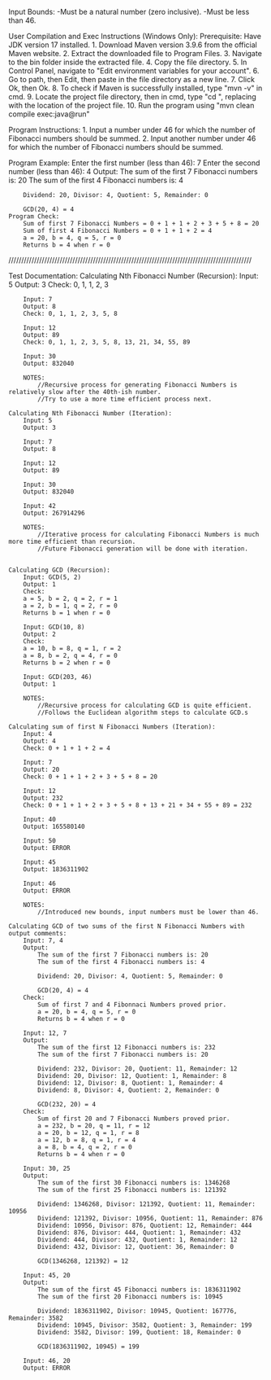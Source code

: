 Input Bounds:
    -Must be a natural number (zero inclusive).
    -Must be less than 46.

User Compilation and Exec Instructions (Windows Only):
    Prerequisite: Have JDK version 17 installed.
    1. Download Maven version 3.9.6 from the official Maven website.
    2. Extract the downloaded file to Program Files.
    3. Navigate to the bin folder inside the extracted file.
    4. Copy the file directory.
    5. In Control Panel, navigate to "Edit environment variables for your account".
    6. Go to path, then Edit, then paste in the file directory as a new line.
    7. Click Ok, then Ok.
    8. To check if Maven is successfully installed, type "mvn -v" in cmd.
    9. Locate the project file directory, then in cmd, type "cd <directory>", replacing <directory> with the location of the project file.
    10. Run the program using "mvn clean compile exec:java@run"

Program Instructions:
    1. Input a number under 46 for which the number of Fibonacci numbers should be summed.
    2. Input another number under 46 for which the number of Fibonacci numbers should be summed.

Program Example:
    Enter the first number (less than 46): 7
    Enter the second number (less than 46): 4
    Output:
        The sum of the first 7 Fibonacci numbers is: 20
        The sum of the first 4 Fibonacci numbers is: 4

        Dividend: 20, Divisor: 4, Quotient: 5, Remainder: 0

        GCD(20, 4) = 4
    Program Check:
        Sum of first 7 Fibonacci Numbers = 0 + 1 + 1 + 2 + 3 + 5 + 8 = 20
        Sum of first 4 Fibonacci Numbers = 0 + 1 + 1 + 2 = 4
        a = 20, b = 4, q = 5, r = 0
        Returns b = 4 when r = 0

///////////////////////////////////////////////////////////////////////////////////////////////

Test Documentation:
    Calculating Nth Fibonacci Number (Recursion):
        Input: 5
        Output: 3
        Check: 0, 1, 1, 2, 3

        Input: 7
        Output: 8
        Check: 0, 1, 1, 2, 3, 5, 8

        Input: 12
        Output: 89
        Check: 0, 1, 1, 2, 3, 5, 8, 13, 21, 34, 55, 89

        Input: 30
        Output: 832040

        NOTES:
            //Recursive process for generating Fibonacci Numbers is relatively slow after the 40th-ish number.
            //Try to use a more time efficient process next.

    Calculating Nth Fibonacci Number (Iteration):
        Input: 5
        Output: 3
    
        Input: 7
        Output: 8
        
        Input: 12
        Output: 89

        Input: 30
        Output: 832040

        Input: 42
        Output: 267914296

        NOTES:
            //Iterative process for calculating Fibonacci Numbers is much more time efficient than recursion.
            //Future Fibonacci generation will be done with iteration.


    Calculating GCD (Recursion):
        Input: GCD(5, 2)
        Output: 1
        Check:
        a = 5, b = 2, q = 2, r = 1
        a = 2, b = 1, q = 2, r = 0
        Returns b = 1 when r = 0

        Input: GCD(10, 8)
        Output: 2
        Check:
        a = 10, b = 8, q = 1, r = 2
        a = 8, b = 2, q = 4, r = 0
        Returns b = 2 when r = 0

        Input: GCD(203, 46)
        Output: 1

        NOTES:
            //Recursive process for calculating GCD is quite efficient.
            //Follows the Euclidean algorithm steps to calculate GCD.s

    Calculating sum of first N Fibonacci Numbers (Iteration):
        Input: 4
        Output: 4
        Check: 0 + 1 + 1 + 2 = 4

        Input: 7
        Output: 20
        Check: 0 + 1 + 1 + 2 + 3 + 5 + 8 = 20

        Input: 12
        Output: 232
        Check: 0 + 1 + 1 + 2 + 3 + 5 + 8 + 13 + 21 + 34 + 55 + 89 = 232

        Input: 40
        Output: 165580140

        Input: 50
        Output: ERROR

        Input: 45
        Output: 1836311902

        Input: 46
        Output: ERROR

        NOTES:
            //Introduced new bounds, input numbers must be lower than 46.

    Calculating GCD of two sums of the first N Fibonacci Numbers with output comments:
        Input: 7, 4
        Output:
            The sum of the first 7 Fibonacci numbers is: 20
            The sum of the first 4 Fibonacci numbers is: 4

            Dividend: 20, Divisor: 4, Quotient: 5, Remainder: 0

            GCD(20, 4) = 4
        Check:
            Sum of first 7 and 4 Fibonnaci Numbers proved prior.
            a = 20, b = 4, q = 5, r = 0
            Returns b = 4 when r = 0

        Input: 12, 7
        Output:
            The sum of the first 12 Fibonacci numbers is: 232
            The sum of the first 7 Fibonacci numbers is: 20

            Dividend: 232, Divisor: 20, Quotient: 11, Remainder: 12
            Dividend: 20, Divisor: 12, Quotient: 1, Remainder: 8
            Dividend: 12, Divisor: 8, Quotient: 1, Remainder: 4
            Dividend: 8, Divisor: 4, Quotient: 2, Remainder: 0

            GCD(232, 20) = 4
        Check:
            Sum of first 20 and 7 Fibonacci Numbers proved prior.
            a = 232, b = 20, q = 11, r = 12
            a = 20, b = 12, q = 1, r = 8
            a = 12, b = 8, q = 1, r = 4
            a = 8, b = 4, q = 2, r = 0
            Returns b = 4 when r = 0

        Input: 30, 25
        Output:
            The sum of the first 30 Fibonacci numbers is: 1346268
            The sum of the first 25 Fibonacci numbers is: 121392

            Dividend: 1346268, Divisor: 121392, Quotient: 11, Remainder: 10956
            Dividend: 121392, Divisor: 10956, Quotient: 11, Remainder: 876
            Dividend: 10956, Divisor: 876, Quotient: 12, Remainder: 444
            Dividend: 876, Divisor: 444, Quotient: 1, Remainder: 432
            Dividend: 444, Divisor: 432, Quotient: 1, Remainder: 12
            Dividend: 432, Divisor: 12, Quotient: 36, Remainder: 0

            GCD(1346268, 121392) = 12

        Input: 45, 20
        Output:
            The sum of the first 45 Fibonacci numbers is: 1836311902
            The sum of the first 20 Fibonacci numbers is: 10945

            Dividend: 1836311902, Divisor: 10945, Quotient: 167776, Remainder: 3582
            Dividend: 10945, Divisor: 3582, Quotient: 3, Remainder: 199
            Dividend: 3582, Divisor: 199, Quotient: 18, Remainder: 0

            GCD(1836311902, 10945) = 199

        Input: 46, 20
        Output: ERROR